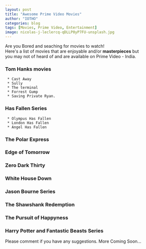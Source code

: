 ```yaml
---
layout: post
title: "Awesome Prime Video Movies"
author: "IOTHO"
categories: blog
tags: [Movies, Prime Video, Entertainment]
image: nicolas-j-leclercq-qDLLP0yP7FU-unsplash.jpg
---
```


Are you Bored and seaching for movies to watch! \
Here's a list of movies that are enjoyable and/or **masterpieces** but\
you may not of heard of and are available on Prime Video - India.


### Tom Hanks movies
     * Cast Away
     * Sully
     * The terminal
     * Forrest Gump 
     * Saving Private Ryan. 
     

### Has Fallen Series
     * Olympus Has Fallen
     * London Has Fallen
     * Angel Has Fallen
     
### The Polar Express
### Edge of Tomorrow
### Zero Dark Thirty
### White House Down
### Jason Bourne Series
### The Shawshank Redemption
### The Pursuit of Happyness
### Harry Potter and Fantastic Beasts Series





Please comment if you have any suggestions.
More Coming Soon...
